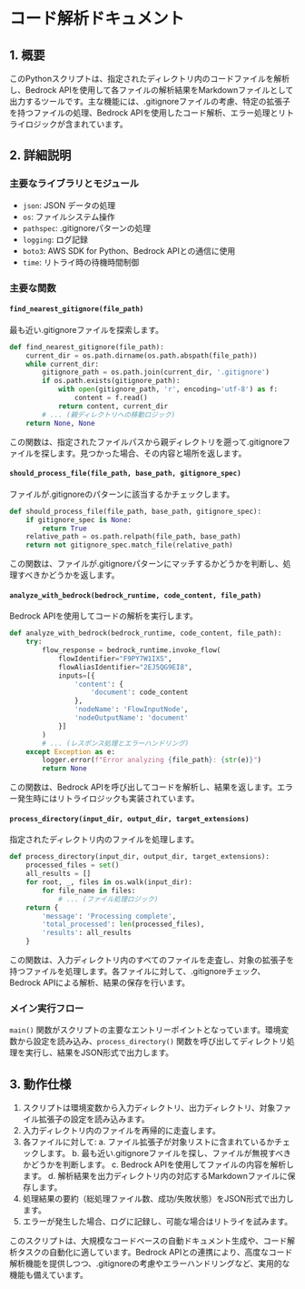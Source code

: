 # コード解析ドキュメント

## 1. 概要
このPythonスクリプトは、指定されたディレクトリ内のコードファイルを解析し、Bedrock APIを使用して各ファイルの解析結果をMarkdownファイルとして出力するツールです。主な機能には、.gitignoreファイルの考慮、特定の拡張子を持つファイルの処理、Bedrock APIを使用したコード解析、エラー処理とリトライロジックが含まれています。

## 2. 詳細説明

### 主要なライブラリとモジュール
- `json`: JSON データの処理
- `os`: ファイルシステム操作
- `pathspec`: .gitignoreパターンの処理
- `logging`: ログ記録
- `boto3`: AWS SDK for Python、Bedrock APIとの通信に使用
- `time`: リトライ時の待機時間制御

### 主要な関数

#### `find_nearest_gitignore(file_path)`
最も近い.gitignoreファイルを探索します。

```python
def find_nearest_gitignore(file_path):
    current_dir = os.path.dirname(os.path.abspath(file_path))
    while current_dir:
        gitignore_path = os.path.join(current_dir, '.gitignore')
        if os.path.exists(gitignore_path):
            with open(gitignore_path, 'r', encoding='utf-8') as f:
                content = f.read()
            return content, current_dir
        # ... (親ディレクトリへの移動ロジック)
    return None, None
```

この関数は、指定されたファイルパスから親ディレクトリを遡って.gitignoreファイルを探します。見つかった場合、その内容と場所を返します。

#### `should_process_file(file_path, base_path, gitignore_spec)`
ファイルが.gitignoreのパターンに該当するかチェックします。

```python
def should_process_file(file_path, base_path, gitignore_spec):
    if gitignore_spec is None:
        return True
    relative_path = os.path.relpath(file_path, base_path)
    return not gitignore_spec.match_file(relative_path)
```

この関数は、ファイルが.gitignoreパターンにマッチするかどうかを判断し、処理すべきかどうかを返します。

#### `analyze_with_bedrock(bedrock_runtime, code_content, file_path)`
Bedrock APIを使用してコードの解析を実行します。

```python
def analyze_with_bedrock(bedrock_runtime, code_content, file_path):
    try:
        flow_response = bedrock_runtime.invoke_flow(
            flowIdentifier="F9PY7W1IXS",
            flowAliasIdentifier="2EJ5QG9EI8",
            inputs=[{
                'content': {
                    'document': code_content
                },
                'nodeName': 'FlowInputNode',
                'nodeOutputName': 'document'
            }]
        )
        # ... (レスポンス処理とエラーハンドリング)
    except Exception as e:
        logger.error(f"Error analyzing {file_path}: {str(e)}")
        return None
```

この関数は、Bedrock APIを呼び出してコードを解析し、結果を返します。エラー発生時にはリトライロジックも実装されています。

#### `process_directory(input_dir, output_dir, target_extensions)`
指定されたディレクトリ内のファイルを処理します。

```python
def process_directory(input_dir, output_dir, target_extensions):
    processed_files = set()
    all_results = []
    for root, _, files in os.walk(input_dir):
        for file_name in files:
            # ... (ファイル処理ロジック)
    return {
        'message': 'Processing complete',
        'total_processed': len(processed_files),
        'results': all_results
    }
```

この関数は、入力ディレクトリ内のすべてのファイルを走査し、対象の拡張子を持つファイルを処理します。各ファイルに対して、.gitignoreチェック、Bedrock APIによる解析、結果の保存を行います。

### メイン実行フロー
`main()` 関数がスクリプトの主要なエントリーポイントとなっています。環境変数から設定を読み込み、`process_directory()` 関数を呼び出してディレクトリ処理を実行し、結果をJSON形式で出力します。

## 3. 動作仕様
1. スクリプトは環境変数から入力ディレクトリ、出力ディレクトリ、対象ファイル拡張子の設定を読み込みます。
2. 入力ディレクトリ内のファイルを再帰的に走査します。
3. 各ファイルに対して:
   a. ファイル拡張子が対象リストに含まれているかチェックします。
   b. 最も近い.gitignoreファイルを探し、ファイルが無視すべきかどうかを判断します。
   c. Bedrock APIを使用してファイルの内容を解析します。
   d. 解析結果を出力ディレクトリ内の対応するMarkdownファイルに保存します。
4. 処理結果の要約（総処理ファイル数、成功/失敗状態）をJSON形式で出力します。
5. エラーが発生した場合、ログに記録し、可能な場合はリトライを試みます。

このスクリプトは、大規模なコードベースの自動ドキュメント生成や、コード解析タスクの自動化に適しています。Bedrock APIとの連携により、高度なコード解析機能を提供しつつ、.gitignoreの考慮やエラーハンドリングなど、実用的な機能も備えています。